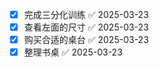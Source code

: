 - [x] 完成三分化训练 ✅ 2025-03-23
- [x] 查看左面的尺寸 ✅ 2025-03-23
- [x] 购买合适的桌台 ✅ 2025-03-23
- [x] 整理书桌 ✅ 2025-03-23